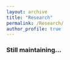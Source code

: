 ```yaml
---
layout: archive
title: "Research"
permalink: /Research/
author_profile: true
---
```

### Still maintaining...
